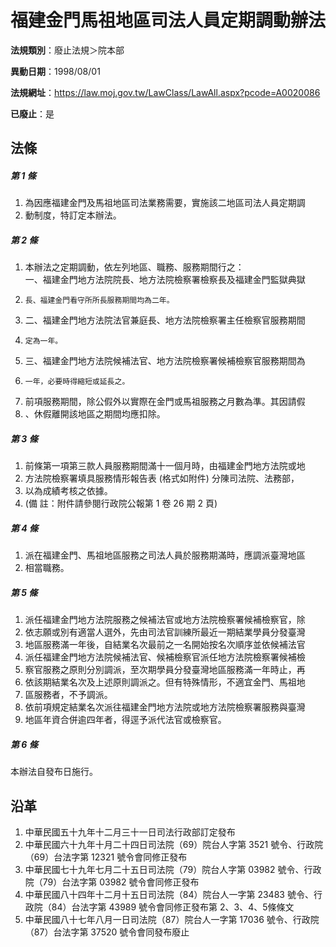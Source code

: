 # 福建金門馬祖地區司法人員定期調動辦法

**法規類別**：廢止法規＞院本部

**異動日期**：1998/08/01  

**法規網址**：https://law.moj.gov.tw/LawClass/LawAll.aspx?pcode=A0020086

**已廢止**：是



## 法條
##### 第 1 條
1. 為因應福建金門及馬祖地區司法業務需要，實施該二地區司法人員定期調
1. 動制度，特訂定本辦法。

##### 第 2 條
1. 本辦法之定期調動，依左列地區、職務、服務期間行之：  
一、福建金門地方法院院長、地方法院檢察署檢察長及福建金門監獄典獄
1.     長、福建金門看守所所長服務期間均為二年。
1. 二、福建金門地方法院法官兼庭長、地方法院檢察署主任檢察官服務期間
1.     定為一年。
1. 三、福建金門地方法院候補法官、地方法院檢察署候補檢察官服務期間為
1.     一年，必要時得縮短或延長之。
1. 前項服務期間，除公假外以實際在金門或馬祖服務之月數為準。其因請假
1. 、休假離開該地區之期間均應扣除。

##### 第 3 條
1. 前條第一項第三款人員服務期間滿十一個月時，由福建金門地方法院或地
1. 方法院檢察署填具服務情形報告表 (格式如附件) 分陳司法院、法務部，
1. 以為成績考核之依據。
1.  (備      註：附件請參閱行政院公報第 1 卷 26 期 2 頁)

##### 第 4 條
1. 派在福建金門、馬祖地區服務之司法人員於服務期滿時，應調派臺灣地區
1. 相當職務。

##### 第 5 條
1. 派任福建金門地方法院服務之候補法官或地方法院檢察署候補檢察官，除
1. 依志願或別有適當人選外，先由司法官訓練所最近一期結業學員分發臺灣
1. 地區服務滿一年後，自結業名次最前之一名開始按名次順序並依候補法官
1. 派任福建金門地方法院候補法官、候補檢察官派任地方法院檢察署候補檢
1. 察官服務之原則分別調派，至次期學員分發臺灣地區服務滿一年時止，再
1. 依該期結業名次及上述原則調派之。但有特殊情形，不適宜金門、馬祖地
1. 區服務者，不予調派。
1. 依前項規定結業名次派往福建金門地方法院或地方法院檢察署服務與臺灣
1. 地區年資合併逾四年者，得逕予派代法官或檢察官。

##### 第 6 條
本辦法自發布日施行。

## 沿革
1. 中華民國五十九年十二月三十一日司法行政部訂定發布
1. 中華民國六十九年十月二十四日司法院（69）院台人字第 3521 號令、行政院（69）台法字第 12321  號令會同修正發布
1. 中華民國七十九年七月二十五日司法院（79）院台人字第 03982  號令、行政院（79）台法字第 03982  號令會同修正發布
1. 中華民國八十四年十二月十五日司法院（84）院台人一字第 23483  號令、行政院（84）台法字第 43989  號令會同修正發布第 2、3、4、5條條文
1. 中華民國八十七年八月一日司法院（87）院台人一字第 17036  號令、行政院（87）台法字第 37520  號令會同發布廢止
